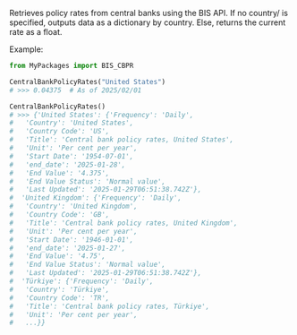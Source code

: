 Retrieves policy rates from central banks using the BIS API.
If no country/ is specified, outputs data as a dictionary by country. 
Else, returns the current rate as a float.

Example: 

```python
from MyPackages import BIS_CBPR

CentralBankPolicyRates("United States")
# >>> 0.04375  # As of 2025/02/01

CentralBankPolicyRates()
# >>> {'United States': {'Frequency': 'Daily',
#   'Country': 'United States',
#   'Country Code': 'US',
#   'Title': 'Central bank policy rates, United States',
#   'Unit': 'Per cent per year',
#   'Start Date': '1954-07-01',
#   'end_date': '2025-01-28',
#   'End Value': '4.375',
#   'End Value Status': 'Normal value',
#   'Last Updated': '2025-01-29T06:51:38.742Z'},
#  'United Kingdom': {'Frequency': 'Daily',
#   'Country': 'United Kingdom',
#   'Country Code': 'GB',
#   'Title': 'Central bank policy rates, United Kingdom',
#   'Unit': 'Per cent per year',
#   'Start Date': '1946-01-01',
#   'end_date': '2025-01-27',
#   'End Value': '4.75',
#   'End Value Status': 'Normal value',
#   'Last Updated': '2025-01-29T06:51:38.742Z'},
#  'Türkiye': {'Frequency': 'Daily',
#   'Country': 'Türkiye',
#   'Country Code': 'TR',
#   'Title': 'Central bank policy rates, Türkiye',
#   'Unit': 'Per cent per year',
#   ...}}
